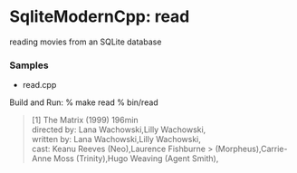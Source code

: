 SqliteModernCpp: read
===============

reading movies from an SQLite database  

### Samples
- read.cpp  


Build and Run:
% make read
% bin/read  
> [1] The Matrix (1999) 196min  
 > directed by: Lana Wachowski,Lilly Wachowski,  
 > written by: Lana Wachowski,Lilly Wachowski,  
 > cast: Keanu Reeves (Neo),Laurence Fishburne > (Morpheus),Carrie-Anne Moss (Trinity),Hugo Weaving (Agent Smith),  


